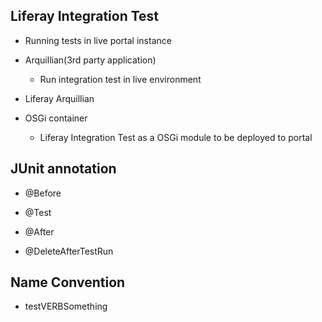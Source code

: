 ## Liferay Integration Test

- Running tests in live portal instance

- Arquillian(3rd party application)
  - Run integration test in live environment

- Liferay Arquillian

- OSGi container
  - Liferay Integration Test as a OSGi module to be deployed to portal

## JUnit annotation

- @Before

- @Test

- @After

- @DeleteAfterTestRun

## Name Convention

- testVERBSomething
